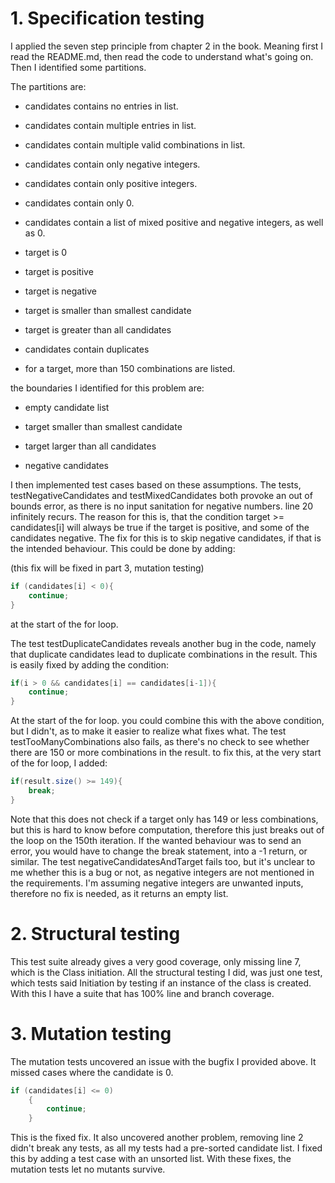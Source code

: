 # 1. Specification testing

I applied the seven step principle from chapter 2 in the book. Meaning first I read the README.md, then read the code to
understand what's going on. Then I identified some partitions.

The partitions are:

- candidates contains no entries in list.

- candidates contain multiple entries in list.

- candidates contain multiple valid combinations in list.

- candidates contain only negative integers.

- candidates contain only positive integers.

- candidates contain only 0.

- candidates contain a list of mixed positive and negative integers, as well as 0.

- target is 0

- target is positive

- target is negative

- target is smaller than smallest candidate

- target is greater than all candidates

- candidates contain duplicates

- for a target, more than 150 combinations are listed.

the boundaries I identified for this problem are:

- empty candidate list

- target smaller than smallest candidate

- target larger than all candidates

- negative candidates

I then implemented test cases based on these assumptions.
The tests, testNegativeCandidates and testMixedCandidates both provoke an out of bounds error, 
as there is no input sanitation for negative numbers. line 20 infinitely recurs. 
The reason for this is, that the condition target >= candidates[i] will always be true
if the target is positive, and some of the candidates negative.
The fix for this is to skip negative candidates, if that is the intended behaviour.
This could be done by adding:

(this fix will be fixed in part 3, mutation testing)
```java
if (candidates[i] < 0){
    continue;
}
```

at the start of the for loop.


The test testDuplicateCandidates reveals another bug in the code, namely that
duplicate candidates lead to duplicate combinations in the result.
This is easily fixed by adding the condition:

```java
if(i > 0 && candidates[i] == candidates[i-1]){
    continue;
}
```

At the start of the for loop. you could combine this with the above condition, but I didn't, as to  make it easier to realize what fixes what.
The test testTooManyCombinations also fails, as there's no check to see whether there are 150 or more combinations in the result.
to fix this, at the very start of the for loop, I added:

```java
if(result.size() >= 149){
    break;
}
```

Note that this does not check if a target only has 149 or less combinations,
but this is hard to know before computation, therefore this just breaks out
of the loop on the 150th iteration. If the wanted behaviour was to send an error, you would have to change the break statement, into a -1 return, or similar.
The test negativeCandidatesAndTarget fails too, but it's unclear to me 
whether this is a bug or not, as negative integers are not mentioned in the requirements.
I'm assuming negative integers are unwanted inputs, therefore no fix is needed, as it returns
an empty list.



# 2. Structural testing

This test suite already gives a very good coverage, only missing line 7, which is the 
Class initiation. All the structural testing I did, was just one test, which tests
said Initiation by testing if an instance of the class is created. With this
I have a suite that has 100% line and branch coverage.

# 3. Mutation testing

The mutation tests uncovered an issue with the bugfix I provided above. It missed
cases where the candidate is 0.

```java
if (candidates[i] <= 0)
    {
        continue;
    }
```

This is the fixed fix.
It also uncovered another problem, removing line 2 didn't break any tests, 
as all my tests had a pre-sorted candidate list. I fixed this by adding a 
test case with an unsorted list.
With these fixes, the mutation tests let no mutants survive.







